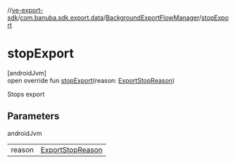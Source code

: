//[ve-export-sdk](../../../index.md)/[com.banuba.sdk.export.data](../index.md)/[BackgroundExportFlowManager](index.md)/[stopExport](stop-export.md)

# stopExport

[androidJvm]\
open override fun [stopExport](stop-export.md)(reason: [ExportStopReason](../-export-stop-reason/index.md))

Stops export

## Parameters

androidJvm

| | |
|---|---|
| reason | [ExportStopReason](../-export-stop-reason/index.md) |
